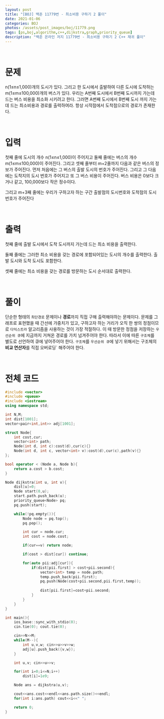 ```yaml
---
layout: post
title: "[BOJ] 백준 11779번 - 최소비용 구하기 2 풀이"
date: 2021-01-06
categories: BOJ
photos: /assets/post_images/boj/11779.png
tags: [ps,boj,algorithm,c++,dijkstra,graph,priority_queue]
description: "백준 온라인 저지 11779번 - 최소비용 구하기 2 C++ 재귀 풀이"
---
```


<br>

# 문제

n(1≤n≤1,000)개의 도시가 있다. 그리고 한 도시에서 출발하여 다른 도시에 도착하는 m(1≤m≤100,000)개의 버스가 있다. 우리는 A번째 도시에서 B번째 도시까지 가는데 드는 버스 비용을 최소화 시키려고 한다. 그러면 A번째 도시에서 B번째 도시 까지 가는데 드는 최소비용과 경로를 출력하여라. 항상 시작점에서 도착점으로의 경로가 존재한다.

<br>

# 입력

첫째 줄에 도시의 개수 n(1≤n≤1,000)이 주어지고 둘째 줄에는 버스의 개수 m(1≤m≤100,000)이 주어진다. 그리고 셋째 줄부터 m+2줄까지 다음과 같은 버스의 정보가 주어진다. 먼저 처음에는 그 버스의 출발 도시의 번호가 주어진다. 그리고 그 다음에는 도착지의 도시 번호가 주어지고 또 그 버스 비용이 주어진다. 버스 비용은 0보다 크거나 같고, 100,000보다 작은 정수이다.

그리고 m+3째 줄에는 우리가 구하고자 하는 구간 출발점의 도시번호와 도착점의 도시번호가 주어진다

<br>

# 출력

첫째 줄에 출발 도시에서 도착 도시까지 가는데 드는 최소 비용을 출력한다.

둘째 줄에는 그러한 최소 비용을 갖는 경로에 포함되어있는 도시의 개수를 출력한다. 출발 도시와 도착 도시도 포함한다.

셋째 줄에는 최소 비용을 갖는 경로를 방문하는 도시 순서대로 출력한다.

<br>

# 풀이

단순한 형태의 `최단경로` 문제이나 **경로**까지 직접 구해 출력해야하는 문제이다. 문제를 그래프로 표현했을 때 간선에 가중치가 있고, 구하고자 하는 거리가 오직 한 쌍의 정점이므로 `다익스트라` 알고리즘을 사용하는 것이 가장 적절하다. 이 때 방문한 정점을 저장하는 `우선순위 큐`에 지금까지 거쳐온 경로를 가치 넘겨주어야 한다. 따라서 이에 따른 `구조체`를 별도로 선언하여 큐에 넣어주어야 한다. `구조체`를 `우선순위 큐`에 넣기 위해서는 구조체의 **비교 연산자**를 직접 오버로딩` 해주어야 한다.

<br>

# 전체 코드

```c++
#include <vector>
#include <queue>
#include <iostream>
using namespace std;

int N,M;
int dist[1001];
vector<pair<int,int>> adj[1001];

struct Node{
	int cost,cur;
	vector<int> path;
	Node(int d, int c):cost(d),cur(c){}
	Node(int d, int c, vector<int> v):cost(d),cur(c),path(v){}
};

bool operator < (Node a, Node b){
	return a.cost > b.cost;
}

Node dijkstra(int u, int v){
    dist[u]=0;
	Node start(0,u);
	start.path.push_back(u);
	priority_queue<Node> pq;
	pq.push(start);

	while(!pq.empty()){
		Node node = pq.top();
		pq.pop();

		int cur = node.cur;
		int cost = node.cost;

		if(cur==v) return node;

		if(cost > dist[cur]) continue;

		for(auto pii:adj[cur]){
			if(dist[pii.first] > cost+pii.second){
				vector<int> temp = node.path;
				temp.push_back(pii.first);
				pq.push(Node(cost+pii.second,pii.first,temp));
                
				dist[pii.first]=cost+pii.second;
			}
		}
	}
}

int main(){
	ios_base::sync_with_stdio(0);
	cin.tie(0); cout.tie(0);

	cin>>N>>M;
	while(M--){
		int u,v,w; cin>>u>>v>>w;
		adj[u].push_back({v,w});
	}

	int u,v; cin>>u>>v;

	for(int i=0;i<=N;i++)
		dist[i]=1e9;

	Node ans = dijkstra(u,v);

	cout<<ans.cost<<endl<<ans.path.size()<<endl;
	for(int i:ans.path) cout<<i<<" ";

	return 0;
}
```